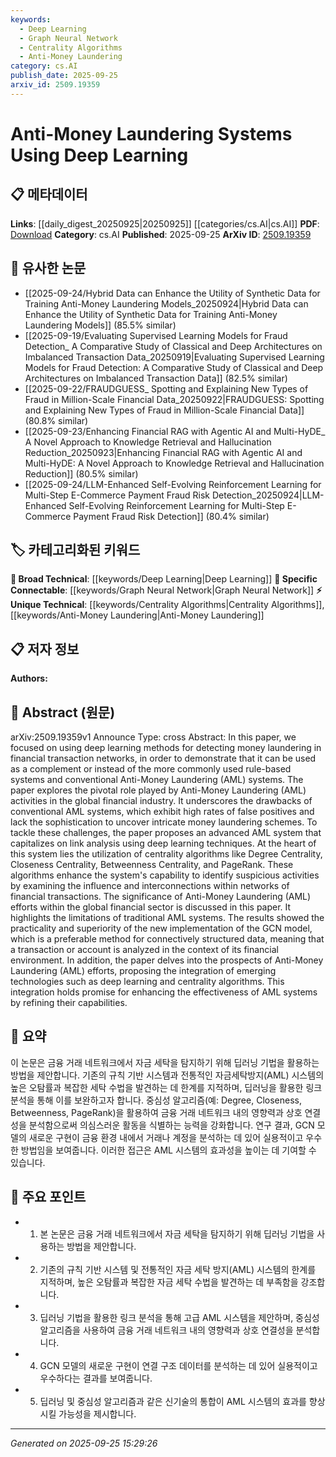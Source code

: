 ```yaml
---
keywords:
  - Deep Learning
  - Graph Neural Network
  - Centrality Algorithms
  - Anti-Money Laundering
category: cs.AI
publish_date: 2025-09-25
arxiv_id: 2509.19359
---
```


<!-- KEYWORD_LINKING_METADATA:
{
  "processed_timestamp": "2025-09-25T15:29:26.701616",
  "vocabulary_version": "1.0",
  "selected_keywords": [
    "Deep Learning",
    "Graph Neural Network",
    "Centrality Algorithms",
    "Anti-Money Laundering"
  ],
  "rejected_keywords": [],
  "similarity_scores": {
    "Deep Learning": 0.85,
    "Graph Neural Network": 0.88,
    "Centrality Algorithms": 0.82,
    "Anti-Money Laundering": 0.9
  },
  "extraction_method": "AI_prompt_based",
  "budget_applied": true,
  "candidates_json": {
    "candidates": [
      {
        "surface": "Deep Learning",
        "canonical": "Deep Learning",
        "aliases": [],
        "category": "broad_technical",
        "rationale": "Deep Learning is a foundational technology in the proposed AML system, linking it to other machine learning applications.",
        "novelty_score": 0.45,
        "connectivity_score": 0.88,
        "specificity_score": 0.65,
        "link_intent_score": 0.85
      },
      {
        "surface": "Graph Convolutional Network",
        "canonical": "Graph Neural Network",
        "aliases": [
          "GCN"
        ],
        "category": "specific_connectable",
        "rationale": "Graph Neural Networks are crucial for analyzing structured financial data, enhancing AML systems' capabilities.",
        "novelty_score": 0.68,
        "connectivity_score": 0.79,
        "specificity_score": 0.82,
        "link_intent_score": 0.88
      },
      {
        "surface": "Centrality Algorithms",
        "canonical": "Centrality Algorithms",
        "aliases": [
          "Degree Centrality",
          "Closeness Centrality",
          "Betweenness Centrality",
          "PageRank"
        ],
        "category": "unique_technical",
        "rationale": "Centrality algorithms are key to identifying influential nodes in transaction networks, crucial for AML.",
        "novelty_score": 0.72,
        "connectivity_score": 0.75,
        "specificity_score": 0.78,
        "link_intent_score": 0.82
      },
      {
        "surface": "Anti-Money Laundering",
        "canonical": "Anti-Money Laundering",
        "aliases": [
          "AML"
        ],
        "category": "unique_technical",
        "rationale": "Anti-Money Laundering is the central theme of the paper, linking it to financial crime prevention.",
        "novelty_score": 0.6,
        "connectivity_score": 0.8,
        "specificity_score": 0.85,
        "link_intent_score": 0.9
      }
    ],
    "ban_list_suggestions": [
      "financial transaction networks",
      "global financial industry"
    ]
  },
  "decisions": [
    {
      "candidate_surface": "Deep Learning",
      "resolved_canonical": "Deep Learning",
      "decision": "linked",
      "scores": {
        "novelty": 0.45,
        "connectivity": 0.88,
        "specificity": 0.65,
        "link_intent": 0.85
      }
    },
    {
      "candidate_surface": "Graph Convolutional Network",
      "resolved_canonical": "Graph Neural Network",
      "decision": "linked",
      "scores": {
        "novelty": 0.68,
        "connectivity": 0.79,
        "specificity": 0.82,
        "link_intent": 0.88
      }
    },
    {
      "candidate_surface": "Centrality Algorithms",
      "resolved_canonical": "Centrality Algorithms",
      "decision": "linked",
      "scores": {
        "novelty": 0.72,
        "connectivity": 0.75,
        "specificity": 0.78,
        "link_intent": 0.82
      }
    },
    {
      "candidate_surface": "Anti-Money Laundering",
      "resolved_canonical": "Anti-Money Laundering",
      "decision": "linked",
      "scores": {
        "novelty": 0.6,
        "connectivity": 0.8,
        "specificity": 0.85,
        "link_intent": 0.9
      }
    }
  ]
}
-->

# Anti-Money Laundering Systems Using Deep Learning

## 📋 메타데이터

**Links**: [[daily_digest_20250925|20250925]] [[categories/cs.AI|cs.AI]]
**PDF**: [Download](https://arxiv.org/pdf/2509.19359.pdf)
**Category**: cs.AI
**Published**: 2025-09-25
**ArXiv ID**: [2509.19359](https://arxiv.org/abs/2509.19359)

## 🔗 유사한 논문
- [[2025-09-24/Hybrid Data can Enhance the Utility of Synthetic Data for Training Anti-Money Laundering Models_20250924|Hybrid Data can Enhance the Utility of Synthetic Data for Training Anti-Money Laundering Models]] (85.5% similar)
- [[2025-09-19/Evaluating Supervised Learning Models for Fraud Detection_ A Comparative Study of Classical and Deep Architectures on Imbalanced Transaction Data_20250919|Evaluating Supervised Learning Models for Fraud Detection: A Comparative Study of Classical and Deep Architectures on Imbalanced Transaction Data]] (82.5% similar)
- [[2025-09-22/FRAUDGUESS_ Spotting and Explaining New Types of Fraud in Million-Scale Financial Data_20250922|FRAUDGUESS: Spotting and Explaining New Types of Fraud in Million-Scale Financial Data]] (80.8% similar)
- [[2025-09-23/Enhancing Financial RAG with Agentic AI and Multi-HyDE_ A Novel Approach to Knowledge Retrieval and Hallucination Reduction_20250923|Enhancing Financial RAG with Agentic AI and Multi-HyDE: A Novel Approach to Knowledge Retrieval and Hallucination Reduction]] (80.5% similar)
- [[2025-09-24/LLM-Enhanced Self-Evolving Reinforcement Learning for Multi-Step E-Commerce Payment Fraud Risk Detection_20250924|LLM-Enhanced Self-Evolving Reinforcement Learning for Multi-Step E-Commerce Payment Fraud Risk Detection]] (80.4% similar)

## 🏷️ 카테고리화된 키워드
**🧠 Broad Technical**: [[keywords/Deep Learning|Deep Learning]]
**🔗 Specific Connectable**: [[keywords/Graph Neural Network|Graph Neural Network]]
**⚡ Unique Technical**: [[keywords/Centrality Algorithms|Centrality Algorithms]], [[keywords/Anti-Money Laundering|Anti-Money Laundering]]

## 📋 저자 정보

**Authors:** 

## 📄 Abstract (원문)

arXiv:2509.19359v1 Announce Type: cross 
Abstract: In this paper, we focused on using deep learning methods for detecting money laundering in financial transaction networks, in order to demonstrate that it can be used as a complement or instead of the more commonly used rule-based systems and conventional Anti-Money Laundering (AML) systems. The paper explores the pivotal role played by Anti-Money Laundering (AML) activities in the global financial industry. It underscores the drawbacks of conventional AML systems, which exhibit high rates of false positives and lack the sophistication to uncover intricate money laundering schemes. To tackle these challenges, the paper proposes an advanced AML system that capitalizes on link analysis using deep learning techniques. At the heart of this system lies the utilization of centrality algorithms like Degree Centrality, Closeness Centrality, Betweenness Centrality, and PageRank. These algorithms enhance the system's capability to identify suspicious activities by examining the influence and interconnections within networks of financial transactions. The significance of Anti-Money Laundering (AML) efforts within the global financial sector is discussed in this paper. It highlights the limitations of traditional AML systems. The results showed the practicality and superiority of the new implementation of the GCN model, which is a preferable method for connectively structured data, meaning that a transaction or account is analyzed in the context of its financial environment. In addition, the paper delves into the prospects of Anti-Money Laundering (AML) efforts, proposing the integration of emerging technologies such as deep learning and centrality algorithms. This integration holds promise for enhancing the effectiveness of AML systems by refining their capabilities.

## 📝 요약

이 논문은 금융 거래 네트워크에서 자금 세탁을 탐지하기 위해 딥러닝 기법을 활용하는 방법을 제안합니다. 기존의 규칙 기반 시스템과 전통적인 자금세탁방지(AML) 시스템의 높은 오탐률과 복잡한 세탁 수법을 발견하는 데 한계를 지적하며, 딥러닝을 활용한 링크 분석을 통해 이를 보완하고자 합니다. 중심성 알고리즘(예: Degree, Closeness, Betweenness, PageRank)을 활용하여 금융 거래 네트워크 내의 영향력과 상호 연결성을 분석함으로써 의심스러운 활동을 식별하는 능력을 강화합니다. 연구 결과, GCN 모델의 새로운 구현이 금융 환경 내에서 거래나 계정을 분석하는 데 있어 실용적이고 우수한 방법임을 보여줍니다. 이러한 접근은 AML 시스템의 효과성을 높이는 데 기여할 수 있습니다.

## 🎯 주요 포인트

- 1. 본 논문은 금융 거래 네트워크에서 자금 세탁을 탐지하기 위해 딥러닝 기법을 사용하는 방법을 제안합니다.
- 2. 기존의 규칙 기반 시스템 및 전통적인 자금 세탁 방지(AML) 시스템의 한계를 지적하며, 높은 오탐률과 복잡한 자금 세탁 수법을 발견하는 데 부족함을 강조합니다.
- 3. 딥러닝 기법을 활용한 링크 분석을 통해 고급 AML 시스템을 제안하며, 중심성 알고리즘을 사용하여 금융 거래 네트워크 내의 영향력과 상호 연결성을 분석합니다.
- 4. GCN 모델의 새로운 구현이 연결 구조 데이터를 분석하는 데 있어 실용적이고 우수하다는 결과를 보여줍니다.
- 5. 딥러닝 및 중심성 알고리즘과 같은 신기술의 통합이 AML 시스템의 효과를 향상시킬 가능성을 제시합니다.


---

*Generated on 2025-09-25 15:29:26*